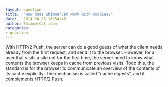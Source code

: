 ```yaml
---
layout: question
title:  "How does ShimmerCat work with cookies?"
date:   2014-04-25 16:54:46
author: ShimmerCat team
categories:
- question
---
```

With HTTP/2 Push, the server can do a good guess of what the client needs already from the first request, and send it to the browser. However, for a user that visits a site not­ for ­the ­first time, the server need to know what contents the browser keeps in cache from previous visits. Todo this, the standard is for the browser to communicate an overview of the contents of its cache explicitly. The mechanism is called "cache digests", and it complements HTTP/2 Push.

